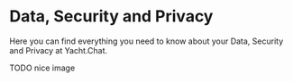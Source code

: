 

# Data, Security and Privacy

Here you can find everything you need to know about your Data, Security and Privacy at Yacht.Chat.

TODO nice image